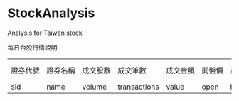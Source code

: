 # StockAnalysis
Analysis for Taiwan stock

每日台股行情說明
<style>
td{
    word-break: keep-all;
}
</style>

<table>
    <tr>
         <td>證券代號</td>
         <td>證券名稱</td>
         <td>成交股數</td>
         <td>成交筆數</td>
         <td>成交金額</td>
         <td>開盤價</td>
         <td>最高價</td>
         <td>最低價</td>
         <td>收盤價</td>
         <td>漲跌(+/-)</td>
         <td>漲跌價差</td>
         <td>最後揭示買價</td>
         <td>最後揭示買量</td>
         <td>最後揭示賣價</td>
         <td>最後揭示賣量</td>
         <td>本益比</td>
    </tr>
    <tr>
         <td>sid</td>
         <td>name</td>
         <td>volume</td>
         <td>transactions</td>
         <td>value</td>
         <td>open</td>
         <td>high</td>
         <td>low</td>
         <td>close</td>
         <td>plusmn</td>
         <td>change</td>
         <td>lBuy</td>
         <td>lBuyAmount</td>
         <td>lSale</td>
         <td>lSaleAmount</td>
         <td>pe_ratio</td>
    </tr>
</table>
